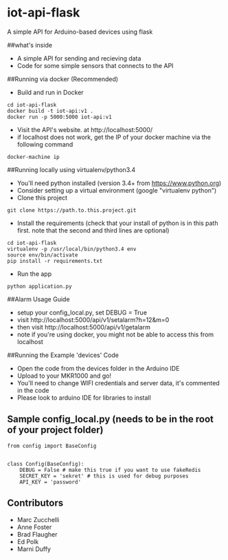 # iot-api-flask
A simple API for Arduino-based devices using flask

##what's inside
* A simple API for sending and recieving data
* Code for some simple sensors that connects to the API

##Running via docker (Recommended)
* Build and run in Docker
```
cd iot-api-flask 
docker build -t iot-api:v1 .
docker run -p 5000:5000 iot-api:v1
```
* Visit the API's website. at http://localhost:5000/
* if localhost does not work, get the IP of your docker machine via the following command
```
docker-machine ip
```

##Running locally using virtualenv/python3.4 
* You'll need python installed (version 3.4+ from https://www.python.org)
* Consider setting up a virtual environment (google "virtualenv python")
* Clone this project
```
git clone https://path.to.this.project.git
```
* Install the requirements (check that your install of python is in this path first. note that the second and third lines are optional)
```
cd iot-api-flask
virtualenv -p /usr/local/bin/python3.4 env
source env/bin/activate
pip install -r requirements.txt
```
* Run the app
```
python application.py
```

##Alarm Usage Guide
* setup your config_local.py, set DEBUG = True
* visit http://localhost:5000/api/v1/setalarm?h=12&m=0
* then visit http://localhost:5000/api/v1/getalarm
* note if you're using docker, you might not be able to access this from localhost


##Running the Example 'devices' Code
* Open the code from the devices folder in the Arduino IDE
* Upload to your MKR1000 and go!
* You'll need to change WIFI credentials and server data, it's commented in the code
* Please look to arduino IDE for libraries to install

## Sample config_local.py (needs to be in the root of your project folder)
```
from config import BaseConfig


class Config(BaseConfig):
    DEBUG = False # make this true if you want to use fakeRedis
    SECRET_KEY = 'sekret' # this is used for debug purposes
    API_KEY = 'password'

```

## Contributors 
* Marc Zucchelli
* Anne Foster
* Brad Flaugher
* Ed Polk
* Marni Duffy
